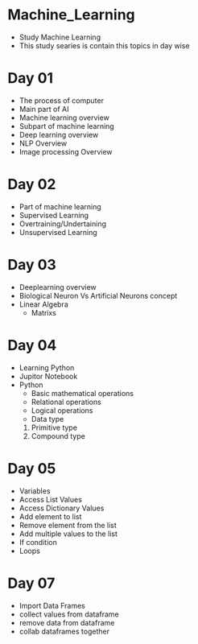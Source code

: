 # Machine_Learning
- Study Machine Learning 
- This study searies is contain this topics in day wise
# Day 01
- The process of computer
- Main part of AI
- Machine learning overview
- Subpart of machine learning
- Deep learning overview
- NLP Overview
- Image processing Overview

# Day 02
- Part of machine learning
- Supervised Learning
- Overtraining/Undertaining
- Unsupervised Learning

# Day 03
- Deeplearning overview
- Biological Neuron Vs Artificial Neurons concept
- Linear Algebra
    - Matrixs

# Day 04 
- Learning Python
- Jupitor Notebook
- Python
    - Basic mathematical operations
    - Relational operations
    - Logical operations
    - Data type
    1. Primitive type
    2. Compound type

# Day 05

- Variables
- Access List Values
- Access Dictionary Values
- Add element to list
- Remove element from the list
- Add multiple values to the list
- If condition
- Loops

# Day 07

- Import  Data Frames
- collect values from dataframe
- remove data from dataframe
- collab dataframes together

